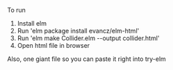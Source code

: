 To run
1. Install elm
2. Run 'elm package install evancz/elm-html'
3. Run 'elm make Collider.elm --output collider.html'
4. Open html file in browser

Also, one giant file so you can paste it right into try-elm

